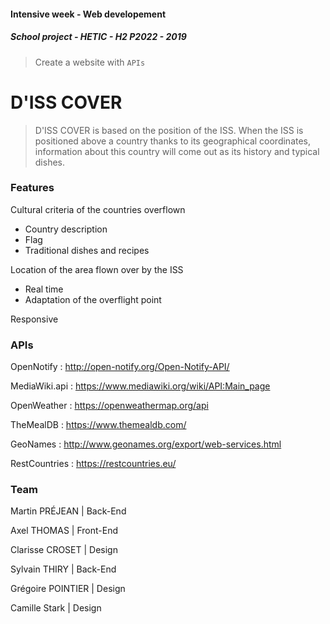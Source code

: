 #### Intensive week - Web developement 
##### School project - HETIC - H2 P2022 - 2019
> Create a website with `APIs`

# D'ISS COVER
> D'ISS COVER is based on the position of the ISS. When the ISS is positioned above a country thanks to its geographical coordinates, information about this country will come out as its history and typical dishes.

### Features
Cultural criteria of the countries overflown
* Country description
* Flag
* Traditional dishes and recipes

Location of the area flown over by the ISS
* Real time
* Adaptation of the overflight point

Responsive

### APIs

OpenNotify : <http://open-notify.org/Open-Notify-API/>

MediaWiki.api : <https://www.mediawiki.org/wiki/API:Main_page>

OpenWeather : <https://openweathermap.org/api>

TheMealDB : <https://www.themealdb.com/>

GeoNames : <http://www.geonames.org/export/web-services.html>

RestCountries : <https://restcountries.eu/>

### Team

Martin PRÉJEAN | Back-End

Axel THOMAS | Front-End

Clarisse CROSET | Design

Sylvain THIRY | Back-End

Grégoire POINTIER | Design

Camille Stark | Design